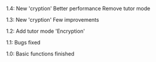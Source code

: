 1.4:
New 'cryption'
Better performance
Remove tutor mode

1.3:
New 'cryption'
Few improvements

1.2:
Add tutor mode
'Encryption'

1.1:
Bugs fixed

1.0:
Basic functions finished